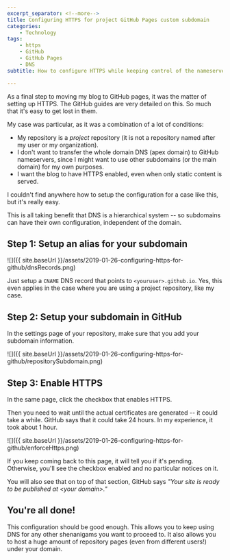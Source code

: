 ```yaml
---
excerpt_separator: <!--more-->
title: Configuring HTTPS for project GitHub Pages custom subdomain
categories:
    - Technology
tags:
    - https
    - GitHub
    - GitHub Pages
    - DNS
subtitle: How to configure HTTPS while keeping control of the nameservers

---
```


As a final step to moving my blog to GitHub pages, it was the matter of setting up HTTPS. The GitHub guides are very detailed on this. So much that it's easy to get lost in them.

My case was particular, as it was a combination of a lot of conditions:

- My repository is a *project* repository (it is not a repository named after my user or my organization).
- I don't want to transfer the whole domain DNS (apex domain) to GitHub nameservers, since I might want to use other subdomains (or the main domain) for my own purposes.
- I want the blog to have HTTPS enabled, even when only static content is served.

I couldn't find anywhere how to setup the configuration for a case like this, but it's really easy.

<!--more-->

This is all taking benefit that DNS is a hierarchical system -- so subdomains can have their own configuration, independent of the domain.

## Step 1: Setup an alias for your subdomain

![]({{ site.baseUrl }}/assets/2019-01-26-configuring-https-for-github/dnsRecords.png)

Just setup a `CNAME` DNS record that points to `<youruser>.github.io`. Yes, this even applies in the case where you are using a project repository, like my case.

## Step 2: Setup your subdomain in GitHub

In the settings page of your repository, make sure that you add your subdomain information.

![]({{ site.baseUrl }}/assets/2019-01-26-configuring-https-for-github/repositorySubdomain.png)

## Step 3: Enable HTTPS

In the same page, click the checkbox that enables HTTPS.

Then you need to wait until the actual certificates are generated -- it could take a while. GitHub says that it could take 24 hours. In my experience, it took about 1 hour.

![]({{ site.baseUrl }}/assets/2019-01-26-configuring-https-for-github/enforceHttps.png)

If you keep coming back to this page, it will tell you if it's pending. Otherwise, you'll see the checkbox enabled and no particular notices on it.

You will also see that on top of that section, GitHub says _"Your site is ready to be published at &lt;your domain&gt;."_

## You're all done!

This configuration should be good enough. This allows you to keep using DNS for any other shenanigams you want to proceed to. It also allows you to host a huge amount of repository pages (even from different users!) under your domain.